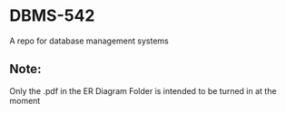 # DBMS-542
A repo for database management systems

## Note:
Only the .pdf in the ER Diagram Folder is intended to be turned in at the moment